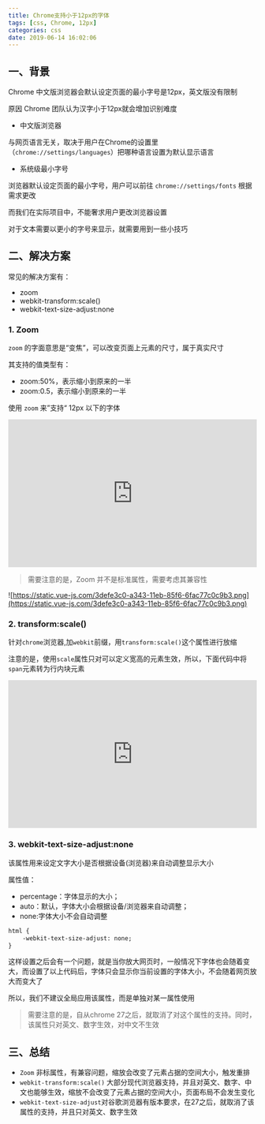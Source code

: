 ```yaml
---
title: Chrome支持小于12px的字体
tags: [css, Chrome, 12px]
categories: css
date: 2019-06-14 16:02:06
---
```


## 一、背景

Chrome 中文版浏览器会默认设定页面的最小字号是12px，英文版没有限制

原因 Chrome 团队认为汉字小于12px就会增加识别难度

- 中文版浏览器

与网页语言无关，取决于用户在Chrome的设置里（`chrome://settings/languages`）把哪种语言设置为默认显示语言

- 系统级最小字号

浏览器默认设定页面的最小字号，用户可以前往 `chrome://settings/fonts` 根据需求更改

而我们在实际项目中，不能奢求用户更改浏览器设置

对于文本需要以更小的字号来显示，就需要用到一些小技巧

## 二、解决方案

常见的解决方案有：

- zoom
- webkit-transform:scale()
- webkit-text-size-adjust:none

### 1. Zoom

`zoom` 的字面意思是“变焦”，可以改变页面上元素的尺寸，属于真实尺寸

其支持的值类型有：

- zoom:50%，表示缩小到原来的一半
- zoom:0.5，表示缩小到原来的一半

使用 `zoom` 来”支持“ 12px 以下的字体

<iframe height="300" width="100%" scrolling="no" title="font-size-min-zoom" src="https://codepen.io/aaaaaandy/embed/WNMjMmz?default-tab=html%2Cresult&editable=true" frameborder="no" loading="lazy" allowtransparency="true" allowfullscreen="true">
  See the Pen <a href="https://codepen.io/aaaaaandy/pen/WNMjMmz">
  font-size-min-zoom</a> by aaaaaAndy (<a href="https://codepen.io/aaaaaandy">@aaaaaandy</a>)
  on <a href="https://codepen.io">CodePen</a>.
</iframe>

> 需要注意的是，Zoom 并不是标准属性，需要考虑其兼容性
>

![https://static.vue-js.com/3defe3c0-a343-11eb-85f6-6fac77c0c9b3.png](https://static.vue-js.com/3defe3c0-a343-11eb-85f6-6fac77c0c9b3.png)

### 2. transform:scale()

针对`chrome`浏览器,加`webkit`前缀，用`transform:scale()`这个属性进行放缩

注意的是，使用`scale`属性只对可以定义宽高的元素生效，所以，下面代码中将`span`元素转为行内块元素

<iframe height="300" width="100%" scrolling="no" title="font-size-min-scale" src="https://codepen.io/aaaaaandy/embed/QWQvmEZ?default-tab=html%2Cresult&editable=true" frameborder="no" loading="lazy" allowtransparency="true" allowfullscreen="true">
  See the Pen <a href="https://codepen.io/aaaaaandy/pen/QWQvmEZ">
  font-size-min-scale</a> by aaaaaAndy (<a href="https://codepen.io/aaaaaandy">@aaaaaandy</a>)
  on <a href="https://codepen.io">CodePen</a>.
</iframe>

### 3. **webkit-text-size-adjust:none**

该属性用来设定文字大小是否根据设备(浏览器)来自动调整显示大小

属性值：

- percentage：字体显示的大小；
- auto：默认，字体大小会根据设备/浏览器来自动调整；
- none:字体大小不会自动调整

```html
html { 
	-webkit-text-size-adjust: none;
}
```

这样设置之后会有一个问题，就是当你放大网页时，一般情况下字体也会随着变大，而设置了以上代码后，字体只会显示你当前设置的字体大小，不会随着网页放大而变大了

所以，我们不建议全局应用该属性，而是单独对某一属性使用

> 需要注意的是，自从chrome 27之后，就取消了对这个属性的支持。同时，该属性只对英文、数字生效，对中文不生效
>

## 三、总结

- `Zoom` 非标属性，有兼容问题，缩放会改变了元素占据的空间大小，触发重排
- `webkit-transform:scale()` 大部分现代浏览器支持，并且对英文、数字、中文也能够生效，缩放不会改变了元素占据的空间大小，页面布局不会发生变化
- `webkit-text-size-adjust`对谷歌浏览器有版本要求，在27之后，就取消了该属性的支持，并且只对英文、数字生效
